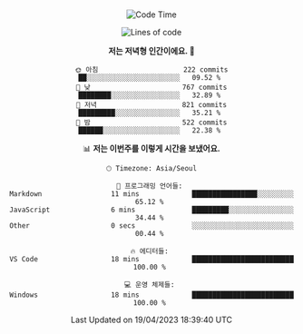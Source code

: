 <div align="center">

<br />

 <!--START_SECTION:waka-->
![Code Time](http://img.shields.io/badge/Code%20Time-472%20hrs%2043%20mins-blue)

![Lines of code](https://img.shields.io/badge/%EC%A0%80%EB%8A%94%20%EC%97%AC%ED%83%9C%EA%B9%8C%EC%A7%80%20-2.7%20million%20%EC%A4%84%EC%9D%98%20%EC%BD%94%EB%93%9C%EB%A5%BC%20%EC%9E%91%EC%84%B1%ED%96%88%EC%96%B4%EC%9A%94.-blue)

**저는 저녁형 인간이에요. 🦉** 

```text
🌞 아침                     222 commits         ██░░░░░░░░░░░░░░░░░░░░░░░   09.52 % 
🌆 낮　                     767 commits         ████████░░░░░░░░░░░░░░░░░   32.89 % 
🌃 저녁                     821 commits         █████████░░░░░░░░░░░░░░░░   35.21 % 
🌙 밤　                     522 commits         ██████░░░░░░░░░░░░░░░░░░░   22.38 % 
```


📊 **저는 이번주를 이렇게 시간을 보냈어요.** 

```text
🕑︎ Timezone: Asia/Seoul

💬 프로그래밍 언어들: 
Markdown                 11 mins             ████████████████░░░░░░░░░   65.12 % 
JavaScript               6 mins              █████████░░░░░░░░░░░░░░░░   34.44 % 
Other                    0 secs              ░░░░░░░░░░░░░░░░░░░░░░░░░   00.44 % 

🔥 에디터들: 
VS Code                  18 mins             █████████████████████████   100.00 % 

💻 운영 체제들: 
Windows                  18 mins             █████████████████████████   100.00 % 
```


 Last Updated on 19/04/2023 18:39:40 UTC
<!--END_SECTION:waka-->

</div>
